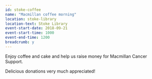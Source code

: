 ```yaml
---
id: stoke-coffee
name: "Macmillan coffee morning"
location: stoke-library
location-text: Stoke Library
event-start-date: 2018-09-21
event-start-time: 1000
event-end-time: 1200
breadcrumb: y
---
```


Enjoy coffee and cake and help us raise money for Macmillan Cancer Support.

Delicious donations very much appreciated!
